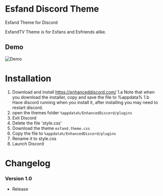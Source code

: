 # Esfand Discord Theme
Esfand Theme for Discord

EsfandTV Theme is for Esfans and Esfriends alike.

## Demo 
![Demo](https://i.imgur.com/HLtVWQA.png)

# Installation
1. Download and install https://enhanceddiscord.com/
1.a Note that when you download the installer, copy and save the file to %appdata%
1.b Have discord running when you install it, after installing you may need to restart discord.
2. open the themes folder `%appdata%/EnhancedDiscord/plugins`
3. Exit Discord
4. Delete the file 'style.css'
5. Download the theme `esfand.theme.css`
6. Copy the file to `%appdata%/EnhancedDiscord/plugins`
7. Rename it to style.css
8. Launch Discord

# Changelog

### Version 1.0
* Release
